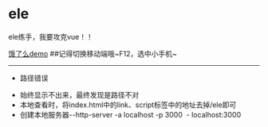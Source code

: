# ele
ele练手，我要攻克vue！！

[饿了么demo](https://uchiha-fy.github.io/ele/#/)
##记得切换移动端哦~F12，选中小手机~
***
* 路径错误
 - 始终显示不出来，最终发现是路径不对
 - 本地查看时，将index.html中的link、script标签中的地址去掉/ele即可
 - 创建本地服务器--http-server -a localhost -p 3000
 - localhost:3000
